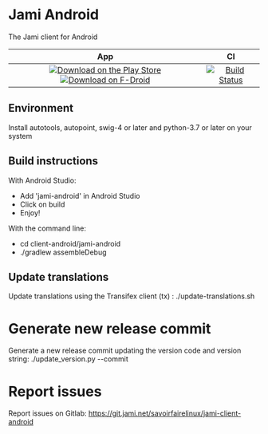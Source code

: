 # Jami Android

The Jami client for Android

| App | CI
| :-: | :-: |
| [![Download on the Play Store](https://img.shields.io/badge/download-play%20store-blue.svg)](https://play.google.com/store/apps/details?id=cx.ring) [![Download on F-Droid](https://img.shields.io/badge/download-fdroid-blue.svg)](https://f-droid.org/repository/browse/?fdid=cx.ring) | [![Build Status](https://jenkins.jami.net/buildStatus/icon?job=client-android)](https://jenkins.jami.net/job/client-android/)

## Environment

Install autotools, autopoint, swig-4 or later and python-3.7 or later on your system

## Build instructions

With Android Studio:
* Add 'jami-android' in Android Studio
* Click on build
* Enjoy!

With the command line:
* cd client-android/jami-android
* ./gradlew assembleDebug

## Update translations

Update translations using the Transifex client (tx) :
    ./update-translations.sh

# Generate new release commit

Generate a new release commit updating the version code and version string:
    ./update_version.py --commit

# Report issues

Report issues on Gitlab:
https://git.jami.net/savoirfairelinux/jami-client-android
